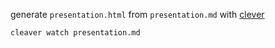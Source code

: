 generate `presentation.html` from `presentation.md` with [clever](https://github.com/jdan/cleaver)

```
cleaver watch presentation.md
```
